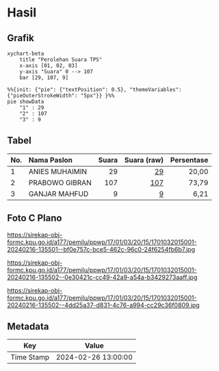 # Hasil

## Grafik

```mermaid
xychart-beta
    title "Perolehan Suara TPS"
    x-axis [01, 02, 03]
    y-axis "Suara" 0 --> 107
    bar [29, 107, 9]
```

```mermaid
%%{init: {"pie": {"textPosition": 0.5}, "themeVariables": {"pieOuterStrokeWidth": "5px"}} }%%
pie showData
    "1" : 29
    "2" : 107
    "3" : 9
```

## Tabel

| No. | Nama Paslon    | Suara | Suara (raw) | Persentase |
|:--- |:-------------- | -----:| -----------:| ----------:|
| 1   | ANIES MUHAIMIN | 29    | [29][p-1]   | 20,00      |
| 2   | PRABOWO GIBRAN | 107   | [107][p-2]  | 73,79      |
| 3   | GANJAR MAHFUD  | 9     | [9][p-3]    | 6,21       |


[p-1]: https://github.com/gigit-pemilu/pemilu-2024-17-bengkulu/blob/main/pilpres/hitung-suara/sub/17-bengkulu/sub/01-bengkulu-selatan/sub/03-pino/sub/2015-batu-bandung/sub/001-tps/sub/paslon-1.txt
[p-2]: https://github.com/gigit-pemilu/pemilu-2024-17-bengkulu/blob/main/pilpres/hitung-suara/sub/17-bengkulu/sub/01-bengkulu-selatan/sub/03-pino/sub/2015-batu-bandung/sub/001-tps/sub/paslon-2.txt
[p-3]: https://github.com/gigit-pemilu/pemilu-2024-17-bengkulu/blob/main/pilpres/hitung-suara/sub/17-bengkulu/sub/01-bengkulu-selatan/sub/03-pino/sub/2015-batu-bandung/sub/001-tps/sub/paslon-3.txt

## Foto C Plano

https://sirekap-obj-formc.kpu.go.id/a177/pemilu/ppwp/17/01/03/20/15/1701032015001-20240216-135501--bf0e757c-bce5-462c-96c0-24f6254fb6b7.jpg

https://sirekap-obj-formc.kpu.go.id/a177/pemilu/ppwp/17/01/03/20/15/1701032015001-20240216-135502--0e30421c-cc49-42a9-a54a-b3429273aaff.jpg

https://sirekap-obj-formc.kpu.go.id/a177/pemilu/ppwp/17/01/03/20/15/1701032015001-20240216-135502--4dd25a37-d831-4c76-a994-cc29c36f0809.jpg


## Metadata

| Key        | Value               |
| ---------- | ------------------- |
| Time Stamp | 2024-02-26 13:00:00 |



